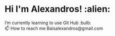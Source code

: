 <html>
<head>
</head>
<body>

<h1>Hi I'm Alexandros! :alien:</h1>
<p>I’m currently learning to use Git Hub :bulb:<br>
 📫 How to reach me Baisalexandros@gmail.com</p>

</body>
</html>
